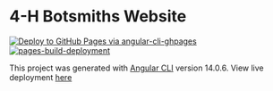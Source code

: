 # 4-H Botsmiths Website
[![Deploy to GitHub Pages via angular-cli-ghpages](https://github.com/4H-Botsmiths/website/actions/workflows/deploy.yml/badge.svg)](https://github.com/4H-Botsmiths/website/actions/workflows/deploy.yml)
[![pages-build-deployment](https://github.com/4H-Botsmiths/website/actions/workflows/pages/pages-build-deployment/badge.svg)](https://github.com/4H-Botsmiths/website/actions/workflows/pages/pages-build-deployment)

This project was generated with [Angular CLI](https://github.com/angular/angular-cli) version 14.0.6.
View live deployment [here](https://4h-botsmiths.github.io/website)
<!--## Development server

Run `ng serve` for a dev server. Navigate to `http://localhost:4200/`. The application will automatically reload if you change any of the source files.

## Code scaffolding

Run `ng generate component component-name` to generate a new component. You can also use `ng generate directive|pipe|service|class|guard|interface|enum|module`.

## Build

Run `ng build` to build the project. The build artifacts will be stored in the `dist/` directory.

## Running unit tests

Run `ng test` to execute the unit tests via [Karma](https://karma-runner.github.io).

## Running end-to-end tests

Run `ng e2e` to execute the end-to-end tests via a platform of your choice. To use this command, you need to first add a package that implements end-to-end testing capabilities.

## Further help

To get more help on the Angular CLI use `ng help` or go check out the [Angular CLI Overview and Command Reference](https://angular.io/cli) page.
-->
